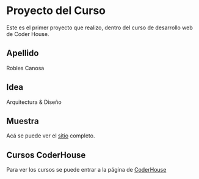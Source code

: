 # Proyecto del Curso

Este es el primer proyecto que realizo, dentro del curso de desarrollo web de Coder House.

## Apellido

Robles Canosa

## Idea

Arquitectura & Diseño

## Muestra

Acá se puede ver el [sitio](https://maxviciook.github.io/sitioarquicaro/) completo.

## Cursos CoderHouse
Para ver los cursos se puede entrar a la página de [CoderHouse](https://www.coderhouse.com/)